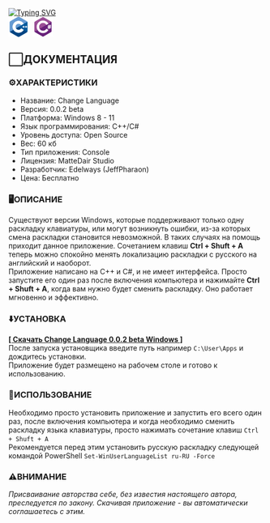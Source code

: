 [![Typing SVG](https://readme-typing-svg.herokuapp.com?font=Fira+Code&weight=700&size=60&pause=1000&color=2C5AF7&width=800&height=100&lines=CHANGE+LANGUAGE)](https://git.io/typing-svg)  
<img src="https://github.com/devicons/devicon/blob/master/icons/cplusplus/cplusplus-original.svg" title="Csharp" alt="Csharp" width="40" height="40"/>&nbsp;
<img src="https://github.com/devicons/devicon/blob/master/icons/csharp/csharp-original.svg" title="Csharp" alt="Csharp" width="40" height="40"/>&nbsp;

## ⬜️ДОКУМЕНТАЦИЯ

### ⚙️ХАРАКТЕРИСТИКИ

* Название: Change Language
* Версия: 0.0.2 beta
* Платформа: Windows 8 - 11
* Язык программирования: C++/C#
* Уровень доступа: Open Source
* Вес: 60 кб
* Тип приложения: Console
* Лицензия: MatteDair Studio
* Разработчик: Edelways (JeffPharaon)
* Цена: Бесплатно

### 🖥ОПИСАНИЕ

Существуют версии Windows, которые поддерживают только одну раскладку клавиатуры, или могут возникнуть ошибки, из-за которых смена раскладки становится невозможной. В таких случаях на помощь приходит данное приложение. Сочетанием клавиш **Ctrl + Shuft + A** теперь можно спокойно менять локализацию раскладки с русского на английский и наоборот.  
Приложение написано на C++ и C#, и не имеет интерфейса. Просто запустите его один раз после включения компьютера и нажимайте **Ctrl + Shuft + A**, когда вам нужно будет сменить раскладку. Оно работает мгновенно и эффективно.

### ⬇️УСТАНОВКА

**[[ Скачать Change Language 0.0.2 beta Windows ]](https://github.com/jeffpharaon/ChangeLanguage/raw/refs/heads/main/Download/ChangeLanguageInstaller.exe)**  
После запуска установщика введите путь например `C:\User\Apps` и дождитесь установки.  
Приложение будет размещено на рабочем столе и готово к использованию.

### 🛃ИСПОЛЬЗОВАНИЕ 

Необходимо просто установить приложение и запустить его всего один раз, после включения компьютера и когда необходимо сменить раскладку языка клавиатуры, просто нажимать сочетание клавиш `Ctrl + Shuft + A`  
Рекомендуется перед этим установить русскую раскладку следующей командой PowerShell `Set-WinUserLanguageList ru-RU -Force`

### ⚠️ВНИМАНИЕ

*Присваивание авторства себе, без известия настоящего автора, преследуется по закону. Скачивая приложение - вы автоматически соглашаетесь с этим.*

